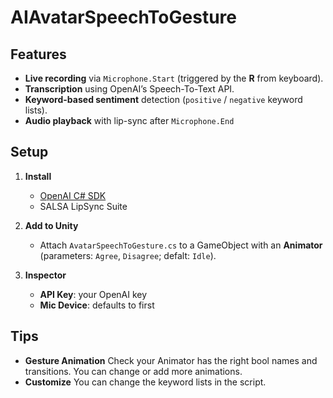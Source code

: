# AIAvatarSpeechToGesture

## Features
- **Live recording** via `Microphone.Start` (triggered by the **R** from keyboard).
- **Transcription** using OpenAI’s Speech-To-Text API.
- **Keyword-based sentiment** detection (`positive` / `negative` keyword lists).
- **Audio playback**  with lip-sync after `Microphone.End`

## Setup

1. **Install**  
   - [OpenAI C# SDK](https://github.com/OpenAI/openai-dotnet)
   - SALSA LipSync Suite

1. **Add to Unity**  
   - Attach `AvatarSpeechToGesture.cs` to a GameObject with an **Animator** (parameters: `Agree`, `Disagree`; defalt: `Idle`).

3. **Inspector**  
   - **API Key**: your OpenAI key  
   - **Mic Device**: defaults to first

## Tips

- **Gesture Animation** Check your Animator has the right bool names and transitions. You can change or add more animations. 
- **Customize** You can change the keyword lists in the script.

